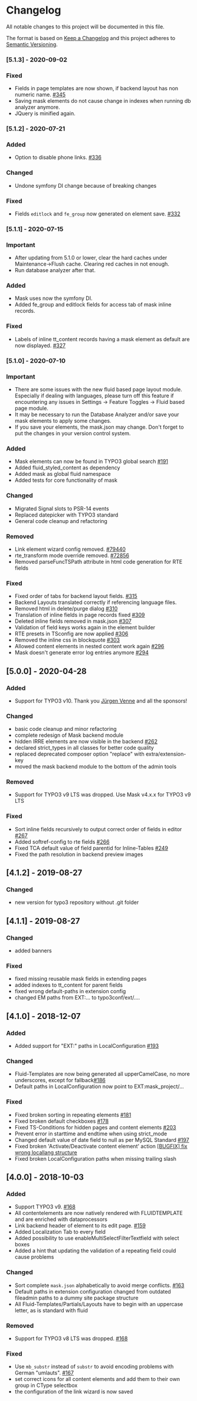 # Changelog
All notable changes to this project will be documented in this file.

The format is based on [Keep a Changelog](https://keepachangelog.com/en/1.0.0/)
and this project adheres to [Semantic Versioning](https://semver.org/spec/v2.0.0.html).

### [5.1.3] - 2020-09-02

### Fixed
- Fields in page templates are now shown, if backend layout has non numeric name. [#345](https://github.com/Gernott/mask/issues/345)
- Saving mask elements do not cause change in indexes when running db analyzer anymore.
- JQuery is minified again.

### [5.1.2] - 2020-07-21

### Added
- Option to disable phone links. [#336](https://github.com/Gernott/mask/pull/336)

### Changed
- Undone symfony DI change because of breaking changes

### Fixed
- Fields `editlock` and `fe_group` now generated on element save. [#332](https://github.com/nhovratov/mask/commit/fb31c3cc219f8517559318eae2dcc2d3e993bcf2)

### [5.1.1] - 2020-07-15
### Important
- After updating from 5.1.0 or lower, clear the hard caches under Maintenance->Flush cache. Clearing red caches in not enough.
- Run database analyzer after that.

### Added
- Mask uses now the symfony DI.
- Added fe_group and editlock fields for access tab of mask inline records.

### Fixed
- Labels of inline tt_content records having a mask element as default are now displayed. [#327](https://github.com/Gernott/mask/pull/327)

### [5.1.0] - 2020-07-10
### Important
- There are some issues with the new fluid based page layout module. Especially if dealing with languages, please turn off this feature if encountering any issues in Settings -> Feature Toggles -> Fluid based page module.
- It may be necessary to run the Database Analyzer and/or save your mask elements to apply some changes.
- If you save your elements, the mask.json may change. Don't forget to put the changes in your version control system.

### Added
- Mask elements can now be found in TYPO3 global search [#191](https://github.com/Gernott/mask/issues/191)
- Added fluid_styled_content as dependency
- Added mask as global fluid namespace
- Added tests for core functionality of mask

### Changed
- Migrated Signal slots to PSR-14 events
- Replaced datepicker with TYPO3 standard
- General code cleanup and refactoring

### Removed
- Link element wizard config removed. [#79440](https://forge.typo3.org/issues/79440)
- rte_transform mode override removed. [#72856](https://forge.typo3.org/issues/72856)
- Removed parseFuncTSPath attribute in html code generation for RTE fields

### Fixed
- Fixed order of tabs for backend layout fields. [#315](https://github.com/Gernott/mask/pull/315)
- Backend Layouts translated correctly if referencing language files.
- Removed html in delete/purge dialog [#310](https://github.com/Gernott/mask/pull/310)
- Translation of inline fields in page records fixed [#309](https://github.com/Gernott/mask/pull/309)
- Deleted inline fields removed in mask.json [#307](https://github.com/Gernott/mask/pull/307)
- Validation of field keys works again in the element builder
- RTE presets in TSconfig are now applied [#306](https://github.com/Gernott/mask/pull/306)
- Removed the inline css in blockquote [#303](https://github.com/Gernott/mask/pull/303)
- Allowed content elements in nested content work again [#296](https://github.com/Gernott/mask/pull/296)
- Mask doesn't generate error log entries anymore [#294](https://github.com/Gernott/mask/pull/294)

## [5.0.0] - 2020-04-28

### Added
- Support for TYPO3 v10. Thank you [Jürgen Venne](https://github.com/juergen-venne) and all the sponsors!

### Changed
- basic code cleanup and minor refactoring
- complete redesign of Mask backend module
- hidden IRRE elements are now visible in the backend [#262](https://github.com/Gernott/mask/pull/262)
- declared strict_types in all classes for better code quality
- replaced deprecated composer option "replace" with extra/extension-key
- moved the mask backend module to the bottom of the admin tools

### Removed
- Support for TYPO3 v9 LTS was dropped. Use Mask v4.x.x for TYPO3 v9 LTS

### Fixed
- Sort inline fields recursively to output correct order of fields in editor [#267](https://github.com/Gernott/mask/pull/267)
- Added softref-config to rte fields [#266](https://github.com/Gernott/mask/pull/266)
- Fixed TCA default value of field parentid for Inline-Tables [#249](https://github.com/Gernott/mask/pull/249)
- Fixed the path resolution in backend preview images


## [4.1.2] - 2019-08-27

### Changed
- new version for typo3 repository without .git folder


## [4.1.1] - 2019-08-27

### Changed
- added banners

### Fixed
- fixed missing reusable mask fields in extending pages
- added indexes to tt_content for parent fields
- fixed wrong default-paths in extension config
- changed EM paths from EXT:... to typo3conf/ext/....

## [4.1.0] - 2018-12-07

### Added
- Added support for "EXT:" paths in LocalConfiguration [#193](https://github.com/Gernott/mask/pull/193)

### Changed
- Fluid-Templates are now being generated all upperCamelCase, no more underscores, except for fallback[#186](https://github.com/Gernott/mask/pull/186)
- Default paths in LocalConfiguration now point to EXT:mask_project/...

### Fixed
- Fixed broken sorting in repeating elements [#181](https://github.com/Gernott/mask/pull/181)
- Fixed broken default checkboxes [#178](https://github.com/Gernott/mask/pull/178)
- Fixed TS-Conditions for hidden pages and content elements [#203](https://github.com/Gernott/mask/pull/204)
- Prevent error in starttime and endtime when using strict_mode
- Changed default value of date field to null as per MySQL Standard [#197](https://github.com/Gernott/mask/pull/197)
- Fixed broken 'Activate/Deactivate content element' action [[BUGFIX] fix wrong locallang structure](https://github.com/Gernott/mask/commit/3701f2bdf698f7f2fb266a889ff41c8a255b7318)
- Fixed broken LocalConfiguration paths when missing trailing slash

## [4.0.0] - 2018-10-03

### Added
- Support TYPO3 v9. [#168](https://github.com/Gernott/mask/pull/168)
- All contentelements are now natively rendered with FLUIDTEMPLATE and are enriched with dataprocessors
- Link backend header of element to its edit page. [#159](https://github.com/Gernott/mask/pull/159)
- Added Localization Tab to every field
- Added possibility to use enableMultiSelectFilterTextfield with select boxes
- Added a hint that updating the validation of a repeating field could cause problems

### Changed
- Sort complete `mask.json` alphabetically to avoid merge conflicts. [#163](https://github.com/Gernott/mask/pull/163)
- Default paths in extension configuration changed from outdated fileadmin paths to a dummy site package structure
- All Fluid-Templates/Partials/Layouts have to begin with an uppercase letter, as is standard with fluid

### Removed
- Support for TYPO3 v8 LTS was dropped. [#168](https://github.com/Gernott/mask/pull/168)

### Fixed
- Use `mb_substr` instead of `substr` to avoid encoding problems with German "umlauts". [#167](https://github.com/Gernott/mask/pull/167)
- set correct icons for all content elements and add them to their own group in CType selectbox
- the configuration of the link wizard is now saved
